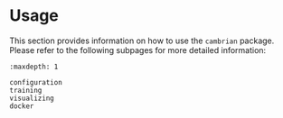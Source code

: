 # Usage

This section provides information on how to use the `cambrian` package. Please refer to the following subpages for more detailed information:

```{toctree}
:maxdepth: 1

configuration
training
visualizing
docker
```
